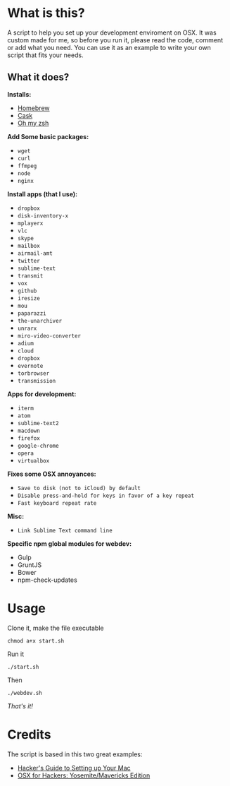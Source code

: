 # What is this?
A script to help you set up your development enviroment on OSX. It was custom made for me, so before you run it, please read the code, comment or add what you need. You can use it as an example to write your own script that fits your needs.

## What it does?
**Installs:**
- [Homebrew](http://brew.sh/) 
- [Cask](http://caskroom.io/)
- [Oh my zsh](http://ohmyz.sh/)

**Add Some basic packages:**

- `wget`
- `curl`
- `ffmpeg`
- `node`
- `nginx`

**Install apps (that I use):**

- `dropbox`
- `disk-inventory-x`
- `mplayerx`
- `vlc`
- `skype`
- `mailbox`
- `airmail-amt`
- `twitter`
- `sublime-text`
- `transmit`
- `vox`
- `github`
- `iresize`
- `mou`
- `paparazzi`
- `the-unarchiver`
- `unrarx`
- `miro-video-converter`
- `adium`
- `cloud`
- `dropbox`
- `evernote`
- `torbrowser`
- `transmission`

**Apps for development:**

- `iterm`
- `atom`
- `sublime-text2`
- `macdown`
- `firefox`
- `google-chrome`
- `opera`
- `virtualbox`

**Fixes some OSX annoyances:**

- `Save to disk (not to iCloud) by default`
- `Disable press-and-hold for keys in favor of a key repeat`
- `Fast keyboard repeat rate` 

**Misc:**

- `Link Sublime Text command line`

**Specific npm global modules for webdev:**

- Gulp
- GruntJS
- Bower
- npm-check-updates

# Usage

Clone it, make the file executable

`chmod a+x start.sh`

Run it

`./start.sh`

Then

`./webdev.sh`

_That's it!_

# Credits
The script is based in this two great examples:

* [Hacker's Guide to Setting up Your Mac](http://lapwinglabs.com/blog/hacker-guide-to-setting-up-your-mac)
* [OSX for Hackers: Yosemite/Mavericks Edition](https://gist.github.com/brandonb927/3195465)